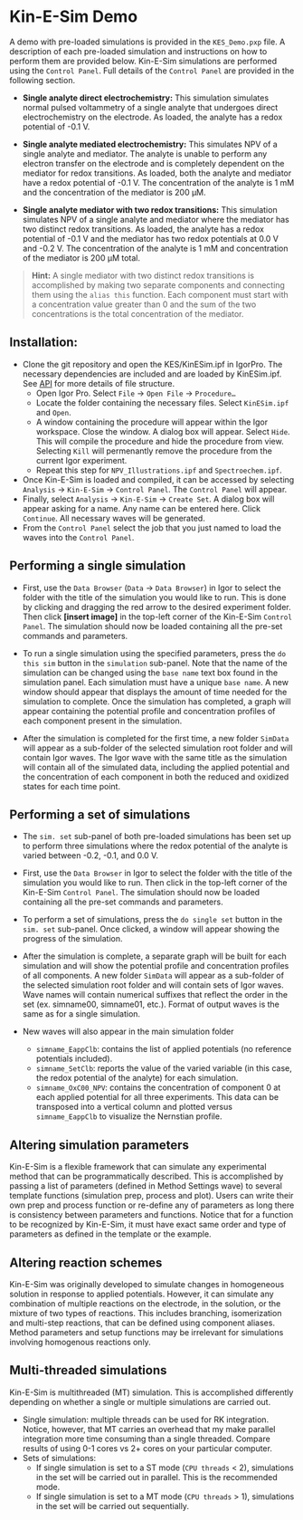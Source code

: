 # Kin-E-Sim Demo
A demo with pre-loaded simulations is provided in the `KES_Demo.pxp` file. A description of each pre-loaded simulation and instructions on how to perform them are provided below. Kin-E-Sim simulations are performed using the `Control Panel`. Full details of the `Control Panel` are provided in the following section. 

- **Single analyte direct electrochemistry:** This simulation simulates normal pulsed voltammetry of a single analyte that undergoes direct electrochemistry on the electrode. As loaded, the analyte has a redox potential of -0.1 V. 
		 
- **Single analyte mediated electrochemistry:** This simulates NPV of a single analyte and mediator. The analyte is unable to perform any electron transfer on the electrode and is completely dependent on the mediator for redox transitions. As loaded, both the analyte and mediator have a redox potential of -0.1 V. The concentration of the analyte is 1 mM and the concentration of the mediator is 200 µM. 
- **Single analyte mediator with two redox transitions:** This simulation simulates NPV of a single analyte and mediator where the mediator has two distinct redox transitions. As loaded, the analyte has a redox potential of -0.1 V and the mediator has two redox potentials at 0.0 V and -0.2 V. The concentration of the analyte is 1 mM and concentration of the mediator is 200 µM total. 
>**Hint:** A single mediator with two distinct redox transitions is accomplished by making two separate components and connecting them using the `alias this` function. Each component must start with a concentration value greater than 0 and the sum of the two concentrations is the total concentration of the mediator.

## Installation:
- Clone the git repository and open the KES/KinESim.ipf in IgorPro.  The necessary dependencies are included and are loaded by KinESim.ipf. See [API](https://github.com/dap-biospec/KinESim/blob/master/Docs/KES_API.md#Structure) for more details of file structure. 
	- Open Igor Pro. Select `File` -> `Open File` -> `Procedure…`
	- Locate the folder containing the necessary files. Select `KinESim.ipf` and `Open`. 
	- A window containing the procedure will appear within the Igor workspace. Close the window. A dialog box will appear. Select `Hide`. This will compile the procedure and hide the procedure from view. Selecting `Kill` will permenantly remove the procedure from the current Igor experiment.
	- Repeat this step for `NPV_Illustrations.ipf` and `Spectroechem.ipf`.  
- Once Kin-E-Sim is loaded and compiled, it can be accessed by selecting `Analysis` -> `Kin-E-Sim` -> `Control Panel`. The `Control Panel` will appear.  
- Finally, select `Analysis` -> `Kin-E-Sim` -> `Create Set`. A dialog box will appear asking for a name. Any name can be entered here. Click `Continue`. All necessary waves will be generated.
- From the `Control Panel` select the job that you just named to load the waves into the `Control Panel`.

## Performing a single simulation

- First, use the `Data Browser` (`Data` -> `Data Browser`) in Igor to select the folder with the title of the simulation you would like to run. This is done by clicking and dragging the red arrow to the desired experiment folder. Then click **[insert image]** in the top-left corner of the Kin-E-Sim `Control Panel`. The simulation should now be loaded containing all the pre-set commands and parameters.
 
- To run a single simulation using the specified parameters, press the `do this sim` button in the `simulation` sub-panel. Note that the name of the simulation can be changed using the `base name` text box found in the simulation panel. Each simulation must have a unique `base name`. A new window should appear that displays the amount of time needed for the simulation to complete. Once the simulation has completed, a graph will appear containing the potential profile and concentration profiles of each component present in the simulation. 

- After the simulation is completed for the first time, a new folder `SimData` will appear as a sub-folder of the selected simulation root folder and will contain Igor waves. The Igor wave with the same title as the simulation will contain all of the simulated data, including the applied potential and the concentration of each component in both the reduced and oxidized states for each time point.

## Performing a set of simulations
- The `sim. set` sub-panel of both pre-loaded simulations has been set up to perform three simulations where the redox potential of the analyte is varied between -0.2, -0.1, and 0.0 V. 

- First, use the `Data Browser` in Igor to select the folder with the title of the simulation you would like to run. Then click   in the top-left corner of the Kin-E-Sim `Control Panel`. The simulation should now be loaded containing all the pre-set commands and parameters.

- To perform a set of simulations, press the `do single set` button in the `sim. set` sub-panel. Once clicked, a window will appear showing the progress of the simulation.

- After the simulation is complete, a separate graph will be built for each simulation and will show the potential profile and concentration profiles of all components. A new folder `SimData` will appear as a sub-folder of the selected simulation root folder and will contain sets of Igor waves. Wave names will contain numerical suffixes that reflect the order in the set (ex. simname00, simname01, etc.). Format of output waves is the same as for a single simulation. 

- New waves will also appear in the main simulation folder
	- `simname_EappClb`: contains the list of applied potentials (no reference potentials included). 
	- `simname_SetClb`: reports the value of the varied variable (in this case, the redox potential of the analyte) for each simulation. 
	- `simname_OxC00_NPV`: contains the concentration of component 0 at each applied potential for all three experiments. This data can be transposed into a vertical column and plotted versus `simname_EappClb` to visualize the Nernstian profile. 

## Altering simulation parameters
Kin-E-Sim is a flexible framework that can simulate any experimental method that can be programmatically described. This is accomplished by passing a list of parameters (defined in Method Settings wave) to several template functions (simulation prep, process and plot). Users can write their own prep and process function or re-define any of parameters as long there is consistency between parameters and functions. Notice that for a function to be recognized by Kin-E-Sim, it must have exact same order and type of parameters as defined in the template or the example. 

## Altering reaction schemes
Kin-E-Sim was originally developed to simulate changes in homogeneous solution in response to applied potentials. However, it can simulate any combination of multiple reactions on the electrode, in the solution, or the mixture of two types of reactions. This includes branching, isomerization and multi-step reactions, that can be defined using component aliases. Method parameters and setup functions may be irrelevant for simulations involving homogenous reactions only. 

## Multi-threaded simulations
Kin-E-Sim is multithreaded (MT) simulation. This is accomplished differently depending on whether a single or multiple simulations are carried out. 
- Single simulation: multiple threads can be used for RK integration. Notice, however, that MT carries an overhead that my make parallel integration more time consuming than a single threaded. Compare results of using 0-1 cores vs 2+ cores on your particular computer. 
- Sets of simulations: 
	- If single simulation is set to a ST mode (`CPU threads` < 2), simulations in the set will be carried out in parallel. This is the recommended mode.  
	- If single simulation is set to a MT mode (`CPU threads` > 1), simulations in the set will be carried out sequentially. 

